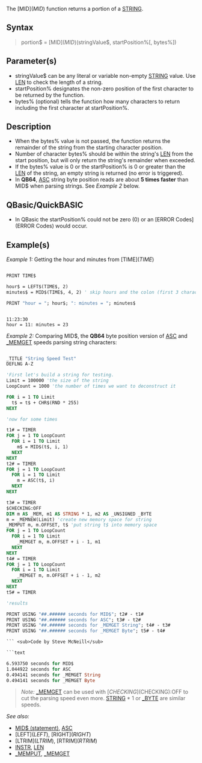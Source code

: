 The [MID$](MID$) function returns a portion of a [STRING](STRING).


## Syntax

>  portion$ = [MID$](MID$)(stringValue$, startPosition%[, bytes%])


## Parameter(s)

* stringValue$ can be any literal or variable non-empty [STRING](STRING) value. Use [LEN](LEN) to check the length of a string.
* startPosition% designates the non-zero position of the first character to be returned by the function.
* bytes% (optional) tells the function how many characters to return including the first character at startPosition%. 


## Description

* When the bytes% value is not passed, the function returns the remainder of the string from the starting character position.
* Number of character bytes% should be within the string's [LEN](LEN) from the start position, but will only return the string's remainder when exceeded.
* If the bytes% value is 0 or the startPosition% is 0 or greater than the [LEN](LEN) of the string, an empty string is returned (no error is triggered).
* In **QB64**, [ASC](ASC) string byte position reads are about **5 times faster** than MID$ when parsing strings. See *Example 2* below.


## QBasic/QuickBASIC

* In QBasic the startPosition% could not be zero (0) or an [ERROR Codes](ERROR Codes) would occur.


## Example(s)

*Example 1:* Getting the hour and minutes from [TIME$](TIME$)

```vb

PRINT TIME$

hour$ = LEFT$(TIME$, 2)
minutes$ = MID$(TIME$, 4, 2) ' skip hours and the colon (first 3 characters)

PRINT "hour = "; hour$; ": minutes = "; minutes$ 

``` 

```text

11:23:30
hour = 11: minutes = 23

```



*Example 2:* Comparing MID$, the **QB64** byte position version of [ASC](ASC) and [_MEMGET](_MEMGET) speeds parsing string characters:

```vb

_TITLE "String Speed Test"
DEFLNG A-Z

'First let's build a string for testing.
Limit = 100000 'the size of the string
LoopCount = 1000 'the number of times we want to deconstruct it

FOR i = 1 TO Limit
  t$ = t$ + CHR$(RND * 255)
NEXT

'now for some times

t1# = TIMER
FOR j = 1 TO LoopCount
  FOR i = 1 TO Limit
    m$ = MID$(t$, i, 1)
  NEXT
NEXT
t2# = TIMER
FOR j = 1 TO LoopCount
  FOR i = 1 TO Limit
    m = ASC(t$, i)
  NEXT
NEXT

t3# = TIMER
$CHECKING:OFF
DIM m AS _MEM, m1 AS STRING * 1, m2 AS _UNSIGNED _BYTE
m = _MEMNEW(Limit) 'create new memory space for string
_MEMPUT m, m.OFFSET, t$ 'put string t$ into memory space
FOR j = 1 TO LoopCount
  FOR i = 1 TO Limit
    _MEMGET m, m.OFFSET + i - 1, m1
  NEXT
NEXT
t4# = TIMER
FOR j = 1 TO LoopCount
  FOR i = 1 TO Limit
    _MEMGET m, m.OFFSET + i - 1, m2
  NEXT
NEXT
t5# = TIMER

'results

PRINT USING "##.###### seconds for MID$"; t2# - t1#
PRINT USING "##.###### seconds for ASC"; t3# - t2#
PRINT USING "##.###### seconds for _MEMGET String"; t4# - t3#
PRINT USING "##.###### seconds for _MEMGET Byte"; t5# - t4# 

``` <sub>Code by Steve McNeill</sub>

```text

6.593750 seconds for MID$
1.044922 seconds for ASC
0.494141 seconds for _MEMGET String
0.494141 seconds for _MEMGET Byte

```

>  *Note:* [_MEMGET](_MEMGET) can be used with [$CHECKING]($CHECKING):OFF to cut the parsing speed even more. [STRING](STRING) * 1 or [_BYTE](_BYTE) are similar speeds.


*See also:*
* [MID$ (statement)](MID$ (statement)), [ASC](ASC)
* [LEFT$](LEFT$), [RIGHT$](RIGHT$)
* [LTRIM$](LTRIM$), [RTRIM$](RTRIM$) 
* [INSTR](INSTR), [LEN](LEN)
* [_MEMPUT](_MEMPUT), [_MEMGET](_MEMGET) 




